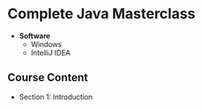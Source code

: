 # Complete Java Masterclass
* **Software**
  * Windows
  * IntelliJ IDEA

## Course Content 
* Section 1: Introduction 

